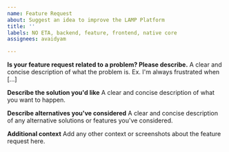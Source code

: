 ```yaml
---
name: Feature Request
about: Suggest an idea to improve the LAMP Platform
title: ''
labels: NO ETA, backend, feature, frontend, native core
assignees: avaidyam

---
```


**Is your feature request related to a problem? Please describe.**
A clear and concise description of what the problem is. Ex. I'm always frustrated when [...]

**Describe the solution you'd like**
A clear and concise description of what you want to happen.

**Describe alternatives you've considered**
A clear and concise description of any alternative solutions or features you've considered.

**Additional context**
Add any other context or screenshots about the feature request here.
